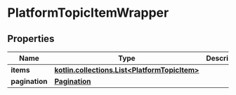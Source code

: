 
# PlatformTopicItemWrapper

## Properties
Name | Type | Description | Notes
------------ | ------------- | ------------- | -------------
**items** | [**kotlin.collections.List&lt;PlatformTopicItem&gt;**](PlatformTopicItem.md) |  |  [optional]
**pagination** | [**Pagination**](Pagination.md) |  |  [optional]



